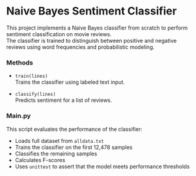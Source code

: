 
# Naive Bayes Sentiment Classifier

This project implements a Naive Bayes classifier from scratch to perform sentiment classification on movie reviews.  
The classifier is trained to distinguish between positive and negative reviews using word frequencies and probabilistic modeling.

### Methods

- `train(lines)`  
  Trains the classifier using labeled text input.

- `classify(lines)`  
  Predicts sentiment for a list of reviews.

### Main.py

This script evaluates the performance of the classifier:

- Loads full dataset from `alldata.txt`  
- Trains the classifier on the first 12,478 samples  
- Classifies the remaining samples  
- Calculates F-scores  
- Uses `unittest` to assert that the model meets performance thresholds
